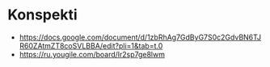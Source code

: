 # Konspekti

- https://docs.google.com/document/d/1zbRhAg7GdByG7S0c2GdvBN6TJR60ZAtmZT8coSVLBBA/edit?pli=1&tab=t.0
- https://ru.yougile.com/board/lr2sp7ge8lwm
  
